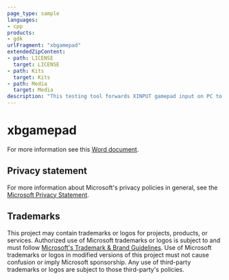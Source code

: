 ```yaml
---
page_type: sample
languages:
- cpp
products:
- gdk
urlFragment: "xbgamepad"
extendedZipContent:
- path: LICENSE
  target: LICENSE
- path: Kits
  target: Kits
- path: Media
  target: Media
description: "This testing tool forwards XINPUT gamepad input on PC to a Xbox console."
---
```


# xbgamepad

For more information see this [Word document](https://github.com/microsoft/Xbox-GDK-Samples/blob/main/Samples/Tools/xbgamepad/Readme.docx).

## Privacy statement

For more information about Microsoft's privacy policies in general, see the [Microsoft Privacy Statement](https://privacy.microsoft.com/privacystatement/).

## Trademarks

This project may contain trademarks or logos for projects, products, or services. Authorized use of Microsoft trademarks or logos is subject to and must follow [Microsoft's Trademark & Brand Guidelines](https://www.microsoft.com/en-us/legal/intellectualproperty/trademarks/usage/general). Use of Microsoft trademarks or logos in modified versions of this project must not cause confusion or imply Microsoft sponsorship. Any use of third-party trademarks or logos are subject to those third-party's policies.
